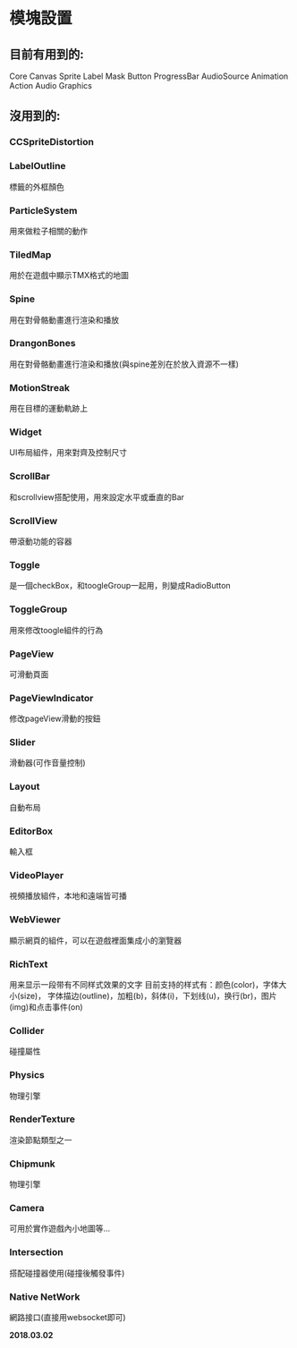 # 模塊設置 

## 目前有用到的:
Core
Canvas
Sprite
Label
Mask
Button
ProgressBar
AudioSource
Animation
Action
Audio
Graphics

## 沒用到的:

### CCSpriteDistortion

### LabelOutline
標籤的外框顏色

### ParticleSystem
用來做粒子相關的動作

###  TiledMap
用於在遊戲中顯示TMX格式的地圖

### Spine
用在對骨骼動畫進行渲染和播放

### DrangonBones
用在對骨骼動畫進行渲染和播放(與spine差別在於放入資源不一樣)

### MotionStreak
用在目標的運動軌跡上

###  Widget
UI布局組件，用來對齊及控制尺寸

### ScrollBar
和scrollview搭配使用，用來設定水平或垂直的Bar

### ScrollView
帶滾動功能的容器

### Toggle
是一個checkBox，和toogleGroup一起用，則變成RadioButton

### ToggleGroup
用來修改toogle組件的行為

### PageView
可滑動頁面

### PageViewlndicator
修改pageView滑動的按鈕

### Slider
滑動器(可作音量控制)

### Layout
自動布局

### EditorBox
輸入框

### VideoPlayer
視頻播放組件，本地和遠端皆可播

### WebViewer
顯示網頁的組件，可以在遊戲裡面集成小的瀏覽器

### RichText
用来显示一段带有不同样式效果的文字
目前支持的样式有：颜色(color)，字体大小(size)，
字体描边(outline)，加粗(b)，斜体(i)，下划线(u)，换行(br)，图片(img)和点击事件(on)

### Collider
碰撞屬性

### Physics
物理引擎 

### RenderTexture
渲染節點類型之一

### Chipmunk
物理引擎

### Camera
可用於實作遊戲內小地圖等...

### Intersection
搭配碰撞器使用(碰撞後觸發事件)

### Native NetWork
網路接口(直接用websocket即可)

**2018.03.02**